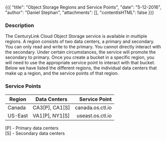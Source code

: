 {{{
  "title": "Object Storage Regions and Service Points",
  "date": "5-12-2016",
  "author": "Daniel Stephan",
  "attachments": [],
  "contentIsHTML": false
}}}
### Description
The CenturyLink Cloud Object Storage service is available in multiple regions.  A region consists of two data centers, a primary and secondary.  You can only read and write to the primary.  You cannot directly interact with the secondary.  Under certain circumstances, the service will promote the secondary to primary.  Once you create a bucket in a specific region, you will need to use the appropriate service point to interact with that bucket.  Below we have listed the different regions, the individual data centers that make up a region, and the service points of that region.  

### Service Points
|Region|Data Centers|Service Point|
|---|---|---:|
|Canada|CA3[P], CA1[S]|canada.os.ctl.io|
|US-East|VA1[P], NY1[S]|useast.os.ctl.io|

[P] - Primary data centers  
[S] - Secondary data centers
